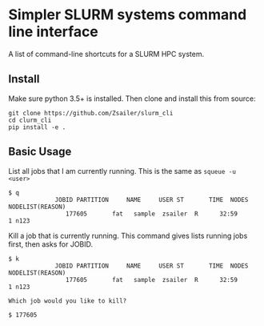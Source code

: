 # Simpler SLURM systems command line interface

A list of command-line shortcuts for a SLURM HPC system.

## Install

Make sure python 3.5+ is installed. Then clone and install this from source:

```
git clone https://github.com/Zsailer/slurm_cli
cd clurm_cli
pip install -e .
```

## Basic Usage

List all jobs that I am currently running. This is the same as `squeue -u <user>` 

```
$ q
             JOBID PARTITION     NAME     USER ST       TIME  NODES NODELIST(REASON)
                177605       fat   sample  zsailer  R      32:59      1 n123
```


Kill a job that is currently running. This command gives lists running jobs first, then
asks for JOBID.

```
$ k
             JOBID PARTITION     NAME     USER ST       TIME  NODES NODELIST(REASON)
                177605       fat   sample  zsailer  R      32:59      1 n123

Which job would you like to kill?

$ 177605
```
